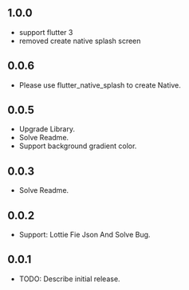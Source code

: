 ## 1.0.0

- support flutter 3
- removed create native splash screen

## 0.0.6

- Please use flutter_native_splash to create Native.

## 0.0.5

- Upgrade Library.
- Solve Readme.
- Support background gradient color.

## 0.0.3

- Solve Readme.

## 0.0.2

- Support: Lottie Fie Json And Solve Bug.

## 0.0.1

- TODO: Describe initial release.
